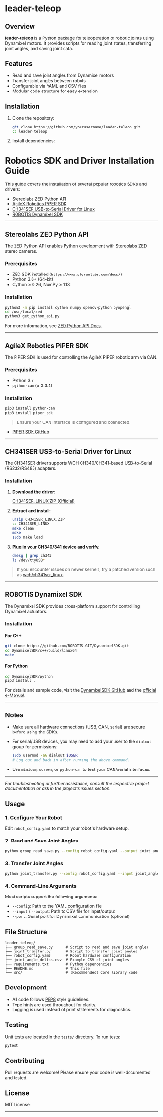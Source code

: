# leader-teleop

## Overview

**leader-teleop** is a Python package for teleoperation of robotic joints using Dynamixel motors. It provides scripts for reading joint states, transferring joint angles, and saving joint data.

## Features

- Read and save joint angles from Dynamixel motors
- Transfer joint angles between robots
- Configurable via YAML and CSV files
- Modular code structure for easy extension

## Installation

1. Clone the repository:
   ```bash
   git clone https://github.com/yourusername/leader-teleop.git
   cd leader-teleop
   ```

2. Install dependencies:
# Robotics SDK and Driver Installation Guide

This guide covers the installation of several popular robotics SDKs and drivers:

- [Stereolabs ZED Python API](#stereolabs-zed-python-api)
- [AgileX Robotics PiPER SDK](#agilex-robotics-piper-sdk)
- [CH341SER USB-to-Serial Driver for Linux](#ch341ser-usb-to-serial-driver-for-linux)
- [ROBOTIS Dynamixel SDK](#robotis-dynamixel-sdk)

---

## Stereolabs ZED Python API

The ZED Python API enables Python development with Stereolabs ZED stereo cameras.

### Prerequisites

- ZED SDK installed (`https://www.stereolabs.com/docs/`)
- Python 3.6+ (64-bit)
- Cython ≥ 0.26, NumPy ≥ 1.13

### Installation

```bash
python3 -m pip install cython numpy opencv-python pyopengl
cd /usr/local/zed
python3 get_python_api.py
```

For more information, see [ZED Python API Docs](https://www.stereolabs.com/docs/app-development/python/install/).

---

## AgileX Robotics PiPER SDK

The PiPER SDK is used for controlling the AgileX PiPER robotic arm via CAN.

### Prerequisites

- Python 3.x
- `python-can` (≥ 3.3.4)

### Installation

```bash
pip3 install python-can
pip3 install piper_sdk
```

> Ensure your CAN interface is configured and connected.

- [PiPER SDK GitHub](https://github.com/agilexrobotics/piper_sdk)

---

## CH341SER USB-to-Serial Driver for Linux

The CH341SER driver supports WCH CH340/CH341-based USB-to-Serial (RS232/RS485) adapters.

### Installation

1. **Download the driver:**

   [CH341SER_LINUX.ZIP (Official)](https://www.wch.cn/downloads/CH341SER_LINUX_ZIP.html)

2. **Extract and install:**

   ```bash
   unzip CH341SER_LINUX.ZIP
   cd CH341SER_LINUX
   make clean
   make
   sudo make load
   ```

3. **Plug in your CH340/341 device and verify:**

   ```bash
   dmesg | grep ch341
   ls /dev/ttyUSB*
   ```

> If you encounter issues on newer kernels, try a patched version such as [wch/ch341ser_linux](https://github.com/WCHSoftGroup/ch341ser_linux).

---

## ROBOTIS Dynamixel SDK

The Dynamixel SDK provides cross-platform support for controlling Dynamixel actuators.

### Installation

#### For C++

```bash
git clone https://github.com/ROBOTIS-GIT/DynamixelSDK.git
cd DynamixelSDK/c++/build/linux64
make
```

#### For Python

```bash
cd DynamixelSDK/python
pip3 install .
```

For details and sample code, visit the [DynamixelSDK GitHub](https://github.com/ROBOTIS-GIT/DynamixelSDK) and the [official e-Manual](https://emanual.robotis.com/docs/en/software/dynamixel/dynamixel_sdk/download/).

---

## Notes

- Make sure all hardware connections (USB, CAN, serial) are secure before using the SDKs.
- For serial/USB devices, you may need to add your user to the `dialout` group for permissions:

  ```bash
  sudo usermod -aG dialout $USER
  # Log out and back in after running the above command.
  ```

- Use `minicom`, `screen`, or `python-can` to test your CAN/serial interfaces.

---

*For troubleshooting or further assistance, consult the respective project documentation or ask in the project’s issues section.*


## Usage

### 1. Configure Your Robot

Edit `robot_config.yaml` to match your robot's hardware setup.

### 2. Read and Save Joint Angles

```bash
python group_read_save.py --config robot_config.yaml --output joint_angle_deltas.csv
```

### 3. Transfer Joint Angles

```bash
python joint_transfer.py --config robot_config.yaml --input joint_angle_deltas.csv
```

### 4. Command-Line Arguments

Most scripts support the following arguments:

- `--config`: Path to the YAML configuration file
- `--input` / `--output`: Path to CSV file for input/output
- `--port`: Serial port for Dynamixel communication (optional)

## File Structure

```
leader-teleop/
├── group_read_save.py      # Script to read and save joint angles
├── joint_transfer.py       # Script to transfer joint angles
├── robot_config.yaml       # Robot hardware configuration
├── joint_angle_deltas.csv  # Example CSV of joint angles
├── requirements.txt        # Python dependencies
├── README.md               # This file
└── src/                    # (Recommended) Core library code
```

## Development

- All code follows [PEP8](https://www.python.org/dev/peps/pep-0008/) style guidelines.
- Type hints are used throughout for clarity.
- Logging is used instead of print statements for diagnostics.

## Testing

Unit tests are located in the `tests/` directory. To run tests:

```bash
pytest
```

## Contributing

Pull requests are welcome! Please ensure your code is well-documented and tested.

## License

MIT License

---